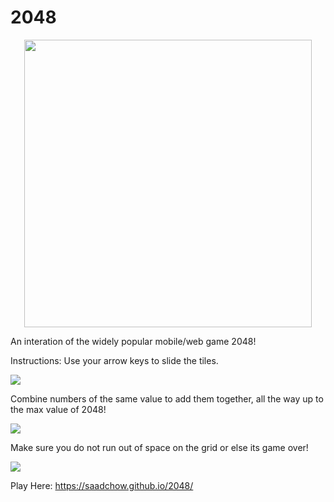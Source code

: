 # 2048

<p align="center">
  <img width="460" height="460" src="https://media4.giphy.com/media/lksxnMJpfbaakEvp67/giphy.gif?cid=790b76110a1ece53172d2d1d5259b0fb95717ac77ead5ee4&rid=giphy.gif&ct=g">
</p>

An interation of the widely popular mobile/web game 2048! 

Instructions: Use your arrow keys to slide the tiles. 

<img src="https://i.imgur.com/8O51zZP.png">

Combine numbers of the same value to add them together, all the way up to the max value of 2048! 

<img src="https://i.imgur.com/4HbIBGb.png">

Make sure you do not run out of space on the grid or else its game over!

<img src="https://i.imgur.com/8y2WVp4.png">

Play Here: https://saadchow.github.io/2048/
